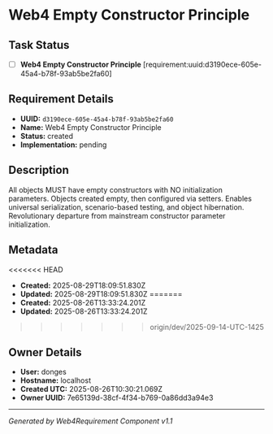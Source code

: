 # Web4 Empty Constructor Principle

## Task Status
- [ ] **Web4 Empty Constructor Principle** [requirement:uuid:d3190ece-605e-45a4-b78f-93ab5be2fa60]

## Requirement Details

- **UUID:** `d3190ece-605e-45a4-b78f-93ab5be2fa60`
- **Name:** Web4 Empty Constructor Principle
- **Status:** created
- **Implementation:** pending

## Description

All objects MUST have empty constructors with NO initialization parameters. Objects created empty, then configured via setters. Enables universal serialization, scenario-based testing, and object hibernation. Revolutionary departure from mainstream constructor parameter initialization.

## Metadata

<<<<<<< HEAD
- **Created:** 2025-08-29T18:09:51.830Z
- **Updated:** 2025-08-29T18:09:51.830Z
=======
- **Created:** 2025-08-26T13:33:24.201Z
- **Updated:** 2025-08-26T13:33:24.201Z
>>>>>>> origin/dev/2025-09-14-UTC-1425

## Owner Details

- **User:** donges
- **Hostname:** localhost
- **Created UTC:** 2025-08-26T10:30:21.069Z
- **Owner UUID:** 7e65139d-38cf-4f34-b769-0a86dd3a94e3

---

*Generated by Web4Requirement Component v1.1*
